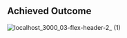 <h2 font-weight="bold">Achieved Outcome</h2>

![localhost_3000_03-flex-header-2_ (1)](https://github.com/iamvictati/Odin_Flexbox/assets/142629886/f59c1d85-11f2-4542-9678-d6c39917d586)
